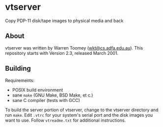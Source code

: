 vtserver
========

Copy PDP-11 disk/tape images to physical media and back

About
-----

vtserver was written by Warren Toomey (wkt@cs.adfa.edu.au). This repository starts with Version 2.3, released March 2001.

Building
--------

Requirements:

* POSIX build environment
* sane `make` (GNU Make, BSD Make, et c.)
* sane C compiler (tests with GCC)

To build the server portion of vtserver, change to the vtserver directory and run `make`. Edit `.vtrc` for your system's serial port and the disk images you want to use. Follow `vtreadme.txt` for additional instructions.
